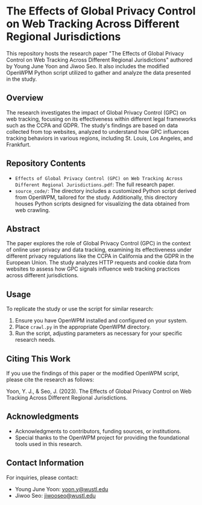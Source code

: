 # The Effects of Global Privacy Control on Web Tracking Across Different Regional Jurisdictions

This repository hosts the research paper "The Effects of Global Privacy Control on Web Tracking Across Different Regional Jurisdictions" authored by Young June Yoon and Jiwoo Seo. It also includes the modified OpenWPM Python script utilized to gather and analyze the data presented in the study.

## Overview

The research investigates the impact of Global Privacy Control (GPC) on web tracking, focusing on its effectiveness within different legal frameworks such as the CCPA and GDPR. The study's findings are based on data collected from top websites, analyzed to understand how GPC influences tracking behaviors in various regions, including St. Louis, Los Angeles, and Frankfurt.

## Repository Contents

- `Effects of Global Privacy Control (GPC) on Web Tracking Across Different Regional Jurisdictions.pdf`: The full research paper.
- `source_code/`: The directory includes a customized Python script derived from OpenWPM, tailored for the study. Additionally, this directory houses Python scripts designed for visualizing the data obtained from web crawling.


## Abstract

The paper explores the role of Global Privacy Control (GPC) in the context of online user privacy and data tracking, examining its effectiveness under different privacy regulations like the CCPA in California and the GDPR in the European Union. The study analyzes HTTP requests and cookie data from websites to assess how GPC signals influence web tracking practices across different jurisdictions.

## Usage

To replicate the study or use the script for similar research:
1. Ensure you have OpenWPM installed and configured on your system.
2. Place `crawl.py` in the appropriate OpenWPM directory.
3. Run the script, adjusting parameters as necessary for your specific research needs.

## Citing This Work

If you use the findings of this paper or the modified OpenWPM script, please cite the research as follows:

Yoon, Y. J., & Seo, J. (2023). The Effects of Global Privacy Control on Web Tracking Across Different Regional Jurisdictions.


## Acknowledgments

- Acknowledgments to contributors, funding sources, or institutions.
- Special thanks to the OpenWPM project for providing the foundational tools used in this research.

## Contact Information

For inquiries, please contact:
- Young June Yoon: yoon.y@wustl.edu
- Jiwoo Seo: jiwooseo@wustl.edu

